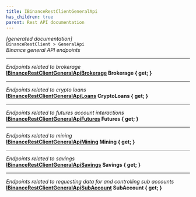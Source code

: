 ```yaml
---
title: IBinanceRestClientGeneralApi
has_children: true
parent: Rest API documentation
---
```

*[generated documentation]*  
`BinanceRestClient > GeneralApi`  
*Binance general API endpoints*
  
***
*Endpoints related to brokerage*  
**[IBinanceRestClientGeneralApiBrokerage](IBinanceRestClientGeneralApiBrokerage.html) Brokerage { get; }**  
***
*Endpoints related to crypto loans*  
**[IBinanceRestClientGeneralApiLoans](IBinanceRestClientGeneralApiLoans.html) CryptoLoans { get; }**  
***
*Endpoints related to futures account interactions*  
**[IBinanceRestClientGeneralApiFutures](IBinanceRestClientGeneralApiFutures.html) Futures { get; }**  
***
*Endpoints related to mining*  
**[IBinanceRestClientGeneralApiMining](IBinanceRestClientGeneralApiMining.html) Mining { get; }**  
***
*Endpoints related to savings*  
**[IBinanceRestClientGeneralApiSavings](IBinanceRestClientGeneralApiSavings.html) Savings { get; }**  
***
*Endpoints related to requesting data for and controlling sub accounts*  
**[IBinanceRestClientGeneralApiSubAccount](IBinanceRestClientGeneralApiSubAccount.html) SubAccount { get; }**  
